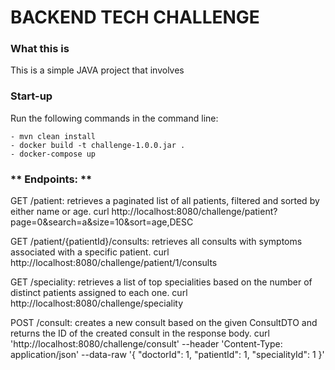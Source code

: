 # **BACKEND TECH CHALLENGE**

### **What this is**

This is a simple JAVA project that involves 



### **Start-up**

Run the following commands in the command line:

    - mvn clean install 
    - docker build -t challenge-1.0.0.jar .
    - docker-compose up
    
### ** Endpoints: **
    
GET /patient: retrieves a paginated list of all patients, filtered and sorted by either name or age.
curl http://localhost:8080/challenge/patient?page=0&search=a&size=10&sort=age,DESC

GET /patient/{patientId}/consults: retrieves all consults with symptoms associated with a specific patient.
curl http://localhost:8080/challenge/patient/1/consults

GET /speciality: retrieves a list of top specialities based on the number of distinct patients assigned to each one.
curl http://localhost:8080/challenge/speciality

POST /consult: creates a new consult based on the given ConsultDTO and returns the ID of the created consult in the response body.
curl  'http://localhost:8080/challenge/consult' 
--header 'Content-Type: application/json' 
--data-raw '{
    "doctorId": 1,
    "patientId": 1,
    "specialityId": 1
}'



 



 


